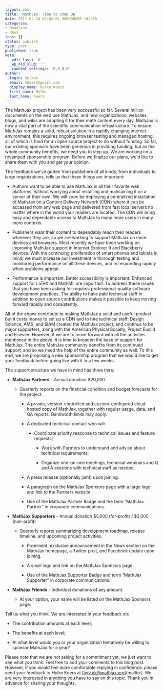 ```yaml
---
layout: post
title: 'MathJax: Time to Step Up'
date: 2011-02-24 02:02:01.000000000 +01:00
categories:
- Headline
- News
tags: []
status: publish
type: post
published: true
meta:
  _edit_last: '8'
  _wp_old_slug: ''
  _rawhtml_settings: '0,0,0,0'
author:
  login: hylkek
  email: hkoers@gmail.com
  display_name: Hylke Koers
  first_name: Hylke
  last_name: Koers
---
```


The MathJax project has been very successful so far. Several million documents on the web use MathJax, and new organizations, websites, blogs, and wikis are adopting it for their math content every day. MathJax is now a vital part of the scientific communication infrastructure. To ensure MathJax remains a solid, robust solution in a rapidly changing internet environment, this requires ongoing browser testing and managed hosting, all of which is hard for an open source project to do without funding.  So far, our existing sponsors have been generous in providing funding, but as the whole community benefits, we need you to step up.  We are working on a revamped sponsorship program. Before we finalize our plans, we'd like to share them with you and get your opinion. 

The feedback we've gotten from publishers of all kinds, from individuals to large organizations, tells us that these things are important:

*   Authors want to be able to use MathJax in all their favorite web platforms, without worrying about installing and maintaining it on a server of their own. We will soon be deploying a centralized installation of MathJax on a Content Delivery Network (CDN) where it can be accessed from any web page and delivered from fast local servers no matter where in the world your readers are located. The CDN will bring easy and dependable access to MathJax to many more users in many more contexts.

*   Publishers want their content to dependably reach their readers wherever they are, so we are working to support MathJax on more devices and browsers. Most recently we have been working on improving MathJax support in Internet Explorer 9 and Blackberry devices. With the continuing proliferation of smart phones and tablets in mind, we must increase our investment in thorough testing and monitoring performance on all these devices, and in responding rapidly when problems appear.

*   Performance is important. Better accessibility is important. Enhanced support for LaTeX and MathML are important. To address these issues that you have been asking for requires professional-quality software development practices. The ability to have paid technical staff in addition to open source contributions makes it possible to keep moving forward rapidly and consistently.

All of the above contribute to making MathJax a solid and useful product, but it costs money to set up a CDN and to hire technical staff. Design Science, AMS, and SIAM created the MathJax project, and continue to be major supporters, along with the American Physical Society, Project Euclid and Elsevier. However, if we are to move forward with all the activities mentioned in the above, it is time to broaden the base of support for MathJax. The entire MathJax community benefits from its continued support, and so we need the help of the entire community as well. To this end, we are proposing a new sponsorship program that we would like to get your feedback before going live with it in a few weeks. 

The support structure we have in mind has three tiers:

*   **MathJax Partners** - Annual donation $20,000

    *   Quarterly reports on the financial condition and budget forecasts for the project.

        *   A private, version-controlled and custom-configured cloud-hosted copy of MathJax, together with regular usage, data, and QA reports. Bandwidth limits may apply.

        *   A dedicated technical contact who will:

            *   Coordinate priority response to technical issues and feature requests;

                *   Work with Partners to understand and advise about technical requirements;

                *   Organize one-on-one meetings, technical webinars and Q and A sessions with technical staff as needed.

        *   A press release (optionally joint) upon joining.

        *   A paragraph on the MathJax Sponsors page with a large logo and link to the Partners website.

        *   Use of the MathJax Partner Badge and the term “MathJax Partner” in corporate communications.

*   **MathJax Supporters** - Annual donation $5,000 (for-profit) / $3,000 (non-profit)

    *   Quarterly reports summarizing development roadmap, release timeline, and upcoming project activities.

        *   Prominent, exclusive announcement in the News section on the MathJax homepage, a Twitter post, and Facebook update upon joining.

        *   A small logo and link on the MathJax Sponsors page.

        *   Use of the MathJax Supporter Badge and term “MathJax Supporter” in corporate communications.

*   **MathJax Friends** - Individual donations of any amount.

    *   At your option, your name will be listed on the MathJax Sponsors page.

Tell us what you think. We are interested in your feedback on:

*   The contribution amounts at each level;

*   The benefits at each level;

*   At what level would you or your organization tentatively be willing to sponsor MathJax for a year?

Please note that we are not asking for a commitment yet, we just want to see what you think. Feel free to add your comments to this blog post. However, if you would feel more comfortable replying in confidence, please send your feedback to Hylke Koers at [hylkek@mathjax.org](mailto:\). We are very interested in anything you have to say on this topic. Thank you in advance for sharing your thoughts.